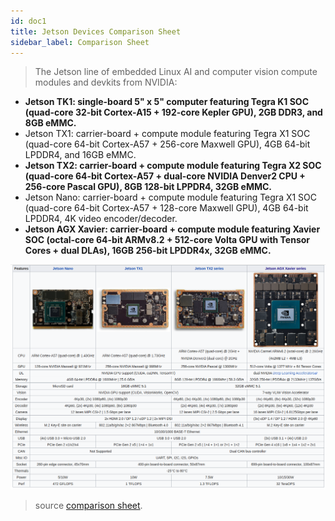 ```yaml
---
id: doc1
title: Jetson Devices Comparison Sheet
sidebar_label: Comparison Sheet
---
```


>The Jetson line of embedded Linux AI and computer vision compute modules and devkits from NVIDIA:

- __Jetson TK1: single-board 5" x 5" computer featuring Tegra K1 SOC (quad-core 32-bit Cortex-A15 + 192-core Kepler GPU), 2GB DDR3, and 8GB eMMC.__
- Jetson TX1: carrier-board + compute module featuring Tegra X1 SOC (quad-core 64-bit Cortex-A57 + 256-core Maxwell GPU), 4GB 64-bit LPDDR4, and 16GB eMMC.
- __Jetson TX2: carrier-board + compute module featuring Tegra X2 SOC (quad-core 64-bit Cortex-A57 + dual-core NVIDIA Denver2 CPU + 256-core Pascal GPU), 8GB 128-bit LPPDR4, 32GB eMMC.__
- Jetson Nano: carrier-board + compute module featuring Tegra X1 SOC (quad-core 64-bit Cortex-A57 + 128-core Maxwell GPU), 4GB 64-bit LPDDR4, 4K video encoder/decoder.
- __Jetson AGX Xavier: carrier-board + compute module featuring Xavier SOC (octal-core 64-bit ARMv8.2 + 512-core Volta GPU with Tensor Cores + dual DLAs), 16GB 256-bit LPDDR4x, 32GB eMMC.__

![](https://github.com/imSrbh/Jetson-Devices/blob/master/website/static/img/Comp.png?raw=true)

>source [comparison sheet](https://elinux.org/Jetson).
